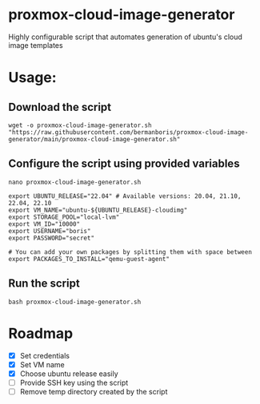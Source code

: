 # proxmox-cloud-image-generator
Highly configurable script that automates generation of ubuntu's cloud image templates 

# Usage:

## Download the script
```shell
wget -o proxmox-cloud-image-generator.sh "https://raw.githubusercontent.com/bermanboris/proxmox-cloud-image-generator/main/proxmox-cloud-image-generator.sh"
```

## Configure the script using provided variables
```shell
nano proxmox-cloud-image-generator.sh
```

```shell
export UBUNTU_RELEASE="22.04" # Available versions: 20.04, 21.10, 22.04, 22.10
export VM_NAME="ubuntu-${UBUNTU_RELEASE}-cloudimg"
export STORAGE_POOL="local-lvm"
export VM_ID="10000"
export USERNAME="boris"
export PASSWORD="secret"

# You can add your own packages by splitting them with space between
export PACKAGES_TO_INSTALL="qemu-guest-agent"
```

## Run the script
```shell
bash proxmox-cloud-image-generator.sh
```


# Roadmap

- [x] Set credentials
- [x] Set VM name 
- [x] Choose ubuntu release easily
- [ ] Provide SSH key using the script  
- [ ] Remove temp directory created by the script
